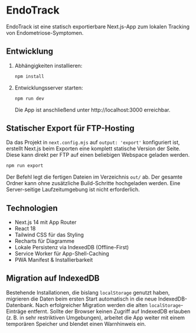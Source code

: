 # EndoTrack

EndoTrack ist eine statisch exportierbare Next.js-App zum lokalen Tracking von Endometriose-Symptomen.

## Entwicklung

1. Abhängigkeiten installieren:
   ```bash
   npm install
   ```
2. Entwicklungsserver starten:
   ```bash
   npm run dev
   ```
   Die App ist anschließend unter http://localhost:3000 erreichbar.

## Statischer Export für FTP-Hosting

Da das Projekt in `next.config.mjs` auf `output: 'export'` konfiguriert ist, erstellt Next.js beim Exporten eine komplett statische Version der Seite. Diese kann direkt per FTP auf einen beliebigen Webspace geladen werden.

```bash
npm run export
```

Der Befehl legt die fertigen Dateien im Verzeichnis `out/` ab. Der gesamte Ordner kann ohne zusätzliche Build-Schritte hochgeladen werden. Eine Server-seitige Laufzeitumgebung ist nicht erforderlich.

## Technologien

- Next.js 14 mit App Router
- React 18
- Tailwind CSS für das Styling
- Recharts für Diagramme
- Lokale Persistenz via IndexedDB (Offline-First)
- Service Worker für App-Shell-Caching
- PWA Manifest & Installierbarkeit

## Migration auf IndexedDB

Bestehende Installationen, die bislang `localStorage` genutzt haben, migrieren die Daten beim ersten Start automatisch in die neue IndexedDB-Datenbank. Nach erfolgreicher Migration werden die alten `localStorage`-Einträge entfernt. Sollte der Browser keinen Zugriff auf IndexedDB erlauben (z. B. in sehr restriktiven Umgebungen), arbeitet die App weiter mit einem temporären Speicher und blendet einen Warnhinweis ein.
